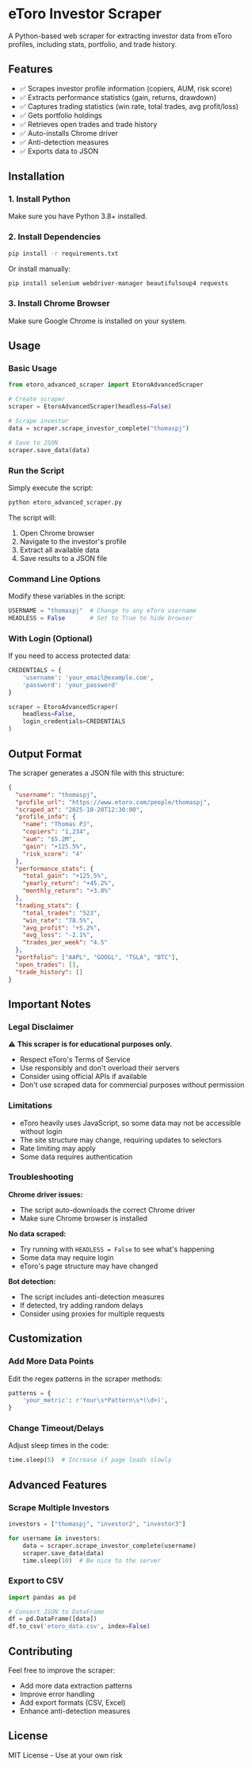 # eToro Investor Scraper

A Python-based web scraper for extracting investor data from eToro profiles, including stats, portfolio, and trade history.

## Features

- ✅ Scrapes investor profile information (copiers, AUM, risk score)
- ✅ Extracts performance statistics (gain, returns, drawdown)
- ✅ Captures trading statistics (win rate, total trades, avg profit/loss)
- ✅ Gets portfolio holdings
- ✅ Retrieves open trades and trade history
- ✅ Auto-installs Chrome driver
- ✅ Anti-detection measures
- ✅ Exports data to JSON

## Installation

### 1. Install Python
Make sure you have Python 3.8+ installed.

### 2. Install Dependencies

```bash
pip install -r requirements.txt
```

Or install manually:
```bash
pip install selenium webdriver-manager beautifulsoup4 requests
```

### 3. Install Chrome Browser
Make sure Google Chrome is installed on your system.

## Usage

### Basic Usage

```python
from etoro_advanced_scraper import EtoroAdvancedScraper

# Create scraper
scraper = EtoroAdvancedScraper(headless=False)

# Scrape investor
data = scraper.scrape_investor_complete("thomaspj")

# Save to JSON
scraper.save_data(data)
```

### Run the Script

Simply execute the script:
```bash
python etoro_advanced_scraper.py
```

The script will:
1. Open Chrome browser
2. Navigate to the investor's profile
3. Extract all available data
4. Save results to a JSON file

### Command Line Options

Modify these variables in the script:

```python
USERNAME = "thomaspj"  # Change to any eToro username
HEADLESS = False       # Set to True to hide browser
```

### With Login (Optional)

If you need to access protected data:

```python
CREDENTIALS = {
    'username': 'your_email@example.com',
    'password': 'your_password'
}

scraper = EtoroAdvancedScraper(
    headless=False,
    login_credentials=CREDENTIALS
)
```

## Output Format

The scraper generates a JSON file with this structure:

```json
{
  "username": "thomaspj",
  "profile_url": "https://www.etoro.com/people/thomaspj",
  "scraped_at": "2025-10-20T12:30:00",
  "profile_info": {
    "name": "Thomas PJ",
    "copiers": "1,234",
    "aum": "$5.2M",
    "gain": "+125.5%",
    "risk_score": "4"
  },
  "performance_stats": {
    "total_gain": "+125.5%",
    "yearly_return": "+45.2%",
    "monthly_return": "+3.8%"
  },
  "trading_stats": {
    "total_trades": "523",
    "win_rate": "78.5%",
    "avg_profit": "+5.2%",
    "avg_loss": "-2.1%",
    "trades_per_week": "4.5"
  },
  "portfolio": ["AAPL", "GOOGL", "TSLA", "BTC"],
  "open_trades": [],
  "trade_history": []
}
```

## Important Notes

### Legal Disclaimer
⚠️ **This scraper is for educational purposes only.**
- Respect eToro's Terms of Service
- Use responsibly and don't overload their servers
- Consider using official APIs if available
- Don't use scraped data for commercial purposes without permission

### Limitations
- eToro heavily uses JavaScript, so some data may not be accessible without login
- The site structure may change, requiring updates to selectors
- Rate limiting may apply
- Some data requires authentication

### Troubleshooting

**Chrome driver issues:**
- The script auto-downloads the correct Chrome driver
- Make sure Chrome browser is installed

**No data scraped:**
- Try running with `HEADLESS = False` to see what's happening
- Some data may require login
- eToro's page structure may have changed

**Bot detection:**
- The script includes anti-detection measures
- If detected, try adding random delays
- Consider using proxies for multiple requests

## Customization

### Add More Data Points

Edit the regex patterns in the scraper methods:

```python
patterns = {
    'your_metric': r'Your\s*Pattern\s*(\d+)',
}
```

### Change Timeout/Delays

Adjust sleep times in the code:
```python
time.sleep(5)  # Increase if page loads slowly
```

## Advanced Features

### Scrape Multiple Investors

```python
investors = ["thomaspj", "investor2", "investor3"]

for username in investors:
    data = scraper.scrape_investor_complete(username)
    scraper.save_data(data)
    time.sleep(10)  # Be nice to the server
```

### Export to CSV

```python
import pandas as pd

# Convert JSON to DataFrame
df = pd.DataFrame([data])
df.to_csv('etoro_data.csv', index=False)
```

## Contributing

Feel free to improve the scraper:
- Add more data extraction patterns
- Improve error handling
- Add export formats (CSV, Excel)
- Enhance anti-detection measures

## License

MIT License - Use at your own risk

